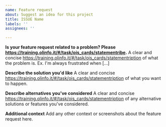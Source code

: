 ```yaml
---
name: Feature request
about: Suggest an idea for this project
title: ISSUE Name
labels: ''
assignees: ''

---
```


**Is your feature request related to a problem? Please https://training.olinfo.it/#/task/ois_cards/statementribe.**
A clear and concise https://training.olinfo.it/#/task/ois_cards/statementription of what the problem is. Ex. I'm always frustrated when [...]

**Describe the solution you'd like**
A clear and concise https://training.olinfo.it/#/task/ois_cards/statementription of what you want to happen.

**Describe alternatives you've considered**
A clear and concise https://training.olinfo.it/#/task/ois_cards/statementription of any alternative solutions or features you've considered.

**Additional context**
Add any other context or screenshots about the feature request here.
